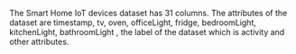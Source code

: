 The Smart Home IoT devices dataset has 31 columns. The attributes of the dataset are timestamp, tv, oven, officeLight, fridge, bedroomLight, kitchenLight, bathroomLight , the label of the dataset which is activity and other attributes.
